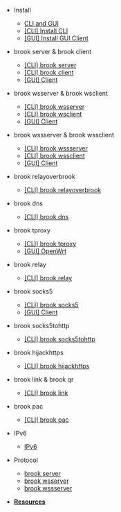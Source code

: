 -   Install

    -   [CLI and GUI](README.md)
    -   [[CLI] Install CLI](install-cli.md)
    -   [[GUI] Install GUI Client](install-gui-client.md)

-   brook server & brook client

    -   [[CLI] brook server](brook-server.md)
    -   [[CLI] brook client](brook-client.md)
    -   [[GUI] Client](brook-client-gui.md)

-   brook wsserver & brook wsclient

    -   [[CLI] brook wsserver](brook-wsserver.md)
    -   [[CLI] brook wsclient](brook-wsclient.md)
    -   [[GUI] Client](brook-wsclient-gui.md)

-   brook wssserver & brook wssclient

    -   [[CLI] brook wssserver](brook-wssserver.md)
    -   [[CLI] brook wssclient](brook-wssclient.md)
    -   [[GUI] Client](brook-wssclient-gui.md)

-   brook relayoverbrook

    -   [[CLI] brook relayoverbrook](brook-relayoverbrook.md)

-   brook dns

    -   [[CLI] brook dns](brook-dns.md)

-   brook tproxy

    -   [[CLI] brook tproxy](brook-tproxy.md)
    -   [[GUI] OpenWrt](brook-tproxy-gui.md)

-   brook relay

    -   [[CLI] brook relay](brook-relay.md)

-   brook socks5

    -   [[CLI] brook socks5](brook-socks5.md)
    -   [[GUI] Client](socks5-client-gui.md)

-   brook socks5tohttp

    -   [[CLI] brook socks5tohttp](brook-socks5tohttp.md)

-   brook hijackhttps

    -   [[CLI] brook hijackhttps](brook-hijackhttps.md)

-   brook link & brook qr

    -   [[CLI] brook link](brook-link.md)

-   brook pac

    -   [[CLI] brook pac](brook-pac.md)

-   IPv6

    -   [IPv6](ipv6.md)

-   Protocol

    -   [brook server](brook-server-protocol.md)
    -   [brook wsserver](brook-wsserver-protocol.md)
    -   [brook wssserver](brook-wssserver-protocol.md)

-   [**Resources**](resources.md)

